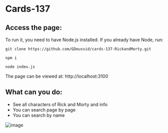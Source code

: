 # Cards-137
## Access the page:
To run it, you need to have Node.js installed.
If you already have Node, run:

`git clone https://github.com/GDeusvid/cards-137-RickandMorty.git`

`npm i`

`node index.js`

The page can be viewed at: http://localhost:3100

## What can you do:
* See all characters of Rick and Morty and info
* You can search page by page
* You can search by name

![image](https://github.com/GDeusvid/cards-137-RickandMorty/assets/132523391/6bd5daca-a5a1-468b-ac1f-ebefcc8c5e8c)

